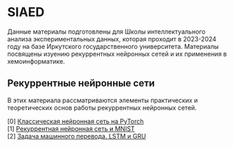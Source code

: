 # SIAED

Данные материалы подготовлены для Школы интеллектуального анализа экспериментальных данных, которая проходит в 2023-2024 году на базе Иркутского государственного университета. 
Материалы посвящены изуению рекуррентных нейронных сетей и их применения в хемоинформатике. 

## Рекуррентные нейронные сети

В этих материала рассматриваются элементы практических и теоретических основ работы рекуррентных нейронных сетей. 

[0] [Классическая нейронная сеть на PyTorch](https://github.com/ShadarRim/SIAED/blob/main/00_%D0%9A%D0%BB%D0%B0%D1%81%D1%81%D0%B8%D1%87%D0%B5%D1%81%D0%BA%D0%B0%D1%8F_%D0%BD%D0%B5%D0%B9%D1%80%D0%BE%D0%BD%D0%BD%D0%B0%D1%8F_%D1%81%D0%B5%D1%82%D1%8C.ipynb) \
[1] [Рекуррентная нейронная сеть и MNIST](https://github.com/ShadarRim/SIAED/blob/main/01_RNN_Classif.ipynb) \
[2] [Задача машинного перевода. LSTM и GRU](https://github.com/ShadarRim/SIAED/blob/main/02_RNN_Translate_Seq_to_Seq.ipynb)